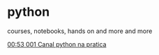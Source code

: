 # python
courses, notebooks, hands on and more and more

<html>
  <a href="https://www.youtube.com/playlist?list=PLfq7aD1Zp5SnB8hbGkUZ_AFZMwShncRyn">00:53 001 Canal python na pratica</a>
</html>

